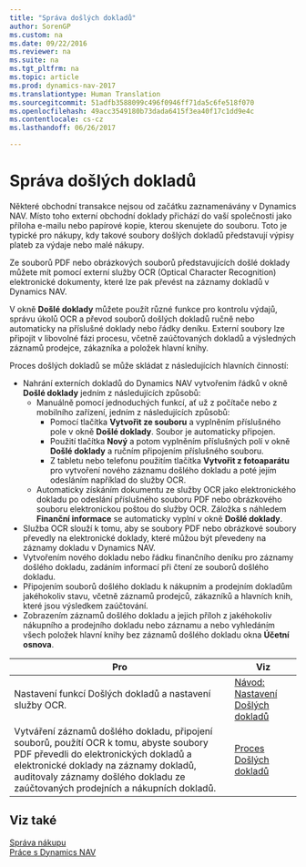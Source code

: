```yaml
---
title: "Správa došlých dokladů"
author: SorenGP
ms.custom: na
ms.date: 09/22/2016
ms.reviewer: na
ms.suite: na
ms.tgt_pltfrm: na
ms.topic: article
ms.prod: dynamics-nav-2017
ms.translationtype: Human Translation
ms.sourcegitcommit: 51adfb3588099c496f0946ff71da5c6fe518f070
ms.openlocfilehash: 49acc3549180b73dada6415f3ea40f17c1dd9e4c
ms.contentlocale: cs-cz
ms.lasthandoff: 06/26/2017

---
```


# <a name="manage-incoming-documents"></a>Správa došlých dokladů
Některé obchodní transakce nejsou od začátku zaznamenávány v Dynamics NAV. Místo toho externí obchodní doklady přichází do vaší společnosti jako příloha e-mailu nebo papírové kopie, kterou skenujete do souboru. Toto je typické pro nákupy, kdy takové soubory došlých dokladů představují výpisy plateb za výdaje nebo malé nákupy.

Ze souborů PDF nebo obrázkových souborů představujících došlé doklady můžete mít pomocí externí služby OCR (Optical Character Recognition) elektronické dokumenty, které lze pak převést na záznamy dokladů v Dynamics NAV.

V okně **Došlé doklady** můžete použít různé funkce pro kontrolu výdajů, správu úkolů OCR a převod souborů došlých dokladů ručně nebo automaticky na příslušné doklady nebo řádky deníku. Externí soubory lze připojit v libovolné fázi procesu, včetně zaúčtovaných dokladů a výsledných záznamů prodejce, zákazníka a položek hlavní knihy.

Proces došlých dokladů se může skládat z následujících hlavních činností:

* Nahrání externích dokladů do Dynamics NAV vytvořením řádků v okně **Došlé doklady** jedním z následujících způsobů:
    * Manuálně pomocí jednoduchých funkcí, ať už z počítače nebo z mobilního zařízení, jedním z následujících způsobů:
        * Pomocí tlačítka **Vytvořit ze souboru** a vyplněním příslušného pole v okně **Došlé doklady**. Soubor je automaticky připojen.  
        * Použití tlačítka **Nový** a potom vyplněním příslušných polí v okně **Došlé doklady** a ručním připojením příslušného souboru.
        * Z tabletu nebo telefonu použitím tlačítka **Vytvořit z fotoaparátu** pro vytvoření nového záznamu došlého dokladu a poté jejím odesláním například do služby OCR.
    * Automaticky získáním dokumentu ze služby OCR jako elektronického dokladu po odeslání příslušného souboru PDF nebo obrázkového souboru elektronickou poštou do služby OCR. Záložka s náhledem **Finanční informace** se automaticky vyplní v okně **Došlé doklady**. 
* Služba OCR slouží k tomu, aby se soubory PDF nebo obrázkové soubory převedly na elektronické doklady, které můžou být převedeny na záznamy dokladu v Dynamics NAV.
* Vytvořením nového dokladu nebo řádku finančního deníku pro záznamy došlého dokladu, zadáním informací při čtení ze souborů došlého dokladu.
* Připojením souborů došlého dokladu k nákupním a prodejním dokladům jakéhokoliv stavu, včetně záznamů prodejců, zákazníků a hlavních knih, které jsou výsledkem zaúčtování.
* Zobrazením záznamů došlého dokladu a jejich příloh z jakéhokoliv nákupního a prodejního dokladu nebo záznamu a nebo vyhledáním všech položek hlavní knihy bez záznamů došlého dokladu okna **Účetní osnova**.


|Pro |Viz |
|---|----|
|Nastavení funkcí Došlých dokladů a nastavení služby OCR.|[Návod: Nastavení Došlých dokladů](across-how-setup-income-documents.md)|
|Vytváření záznamů došlého dokladu, připojení souborů, použítí OCR k tomu, abyste soubory PDF převedli do elektronických dokladů a elektronické doklady na záznamy dokladů, auditovaly záznamy došlého dokladu ze zaúčtovaných prodejních a nákupních dokladů.|[Proces Došlých dokladů](across-process-income-documents.md)|

## <a name="see-also"></a>Viz také  
[Správa nákupu](purchasing-manage-purchasing.md)  
[Práce s Dynamics NAV](ui-work-product.md)

